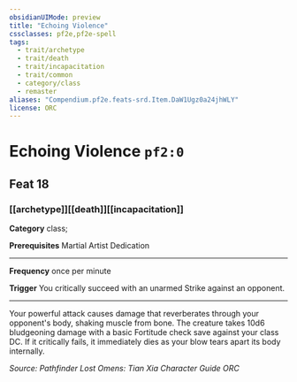 ```yaml
---
obsidianUIMode: preview
title: "Echoing Violence"
cssclasses: pf2e,pf2e-spell
tags:
  - trait/archetype
  - trait/death
  - trait/incapacitation
  - trait/common
  - category/class
  - remaster
aliases: "Compendium.pf2e.feats-srd.Item.DaW1Ugz0a24jhWLY"
license: ORC
---
```

# Echoing Violence `pf2:0`
## Feat 18
### [[archetype]][[death]][[incapacitation]]

**Category** class; 



**Prerequisites** Martial Artist Dedication
* * *
**Frequency** once per minute

**Trigger** You critically succeed with an unarmed Strike against an opponent.

* * *

Your powerful attack causes damage that reverberates through your opponent's body, shaking muscle from bone. The creature takes 10d6 bludgeoning damage with a basic Fortitude check save against your class DC. If it critically fails, it immediately dies as your blow tears apart its body internally.

*Source: Pathfinder Lost Omens: Tian Xia Character Guide*
*ORC*